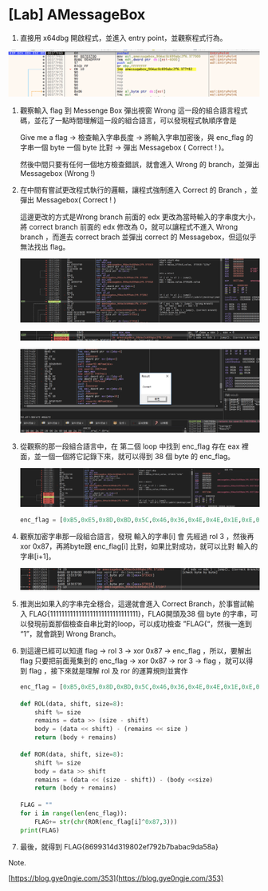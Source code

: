 # [Lab] AMessageBox

1. 直接用 x64dbg 開啟程式，並進入 entry point，並觀察程式行為。

![截圖 2022-11-04 下午8.24.00.png](%5BLab%5D%20AMessageBox%20a04f03bd6c044b65841577d29da950f7/%25E6%2588%25AA%25E5%259C%2596_2022-11-04_%25E4%25B8%258B%25E5%258D%25888.24.00.png)

1. 觀察輸入 flag 到 Messenge Box 彈出視窗 Wrong 這一段的組合語言程式碼，並花了一點時間理解這一段的組合語言，可以發現程式執順序會是
    
    Give me a flag → 檢查輸入字串長度 → 將輸入字串加密後，與 enc_flag 的字串一個 byte 一個 byte 比對 → 彈出 Messagebox ( Correct ! )。
    
    然後中間只要有任何一個地方檢查錯誤，就會進入 Wrong 的 branch，並彈出 Messagebox (Wrong !)
    

1. 在中間有嘗試更改程式執行的邏輯，讓程式強制進入 Correct 的 Branch ，並彈出 Messagebox( Correct ! )
    
    
    這邊更改的方式是Wrong branch 前面的 edx 更改為當時輸入的字串度大小，將 correct branch 前面的 edx 修改為 0，就可以讓程式不進入 Wrong branch ，而進去 correct brach 並彈出 correct 的 Messagebox，但這似乎無法找出 flag。
    
    ![截圖 2022-11-05 下午9.58.47.png](%5BLab%5D%20AMessageBox%20a04f03bd6c044b65841577d29da950f7/%25E6%2588%25AA%25E5%259C%2596_2022-11-05_%25E4%25B8%258B%25E5%258D%25889.58.47.png)
    
    ![截圖 2022-11-05 下午7.40.38.png](%5BLab%5D%20AMessageBox%20a04f03bd6c044b65841577d29da950f7/%25E6%2588%25AA%25E5%259C%2596_2022-11-05_%25E4%25B8%258B%25E5%258D%25887.40.38.png)
    
    ![截圖 2022-11-05 下午2.15.53.png](%5BLab%5D%20AMessageBox%20a04f03bd6c044b65841577d29da950f7/%25E6%2588%25AA%25E5%259C%2596_2022-11-05_%25E4%25B8%258B%25E5%258D%25882.15.53.png)
    
2. 從觀察的那一段組合語言中，在 第二個 loop 中找到 enc_flag 存在 eax 裡面，並一個一個將它記錄下來，就可以得到 38 個 byte 的 enc_flag。
    
    ![截圖 2022-11-05 下午10.02.56.png](%5BLab%5D%20AMessageBox%20a04f03bd6c044b65841577d29da950f7/%25E6%2588%25AA%25E5%259C%2596_2022-11-05_%25E4%25B8%258B%25E5%258D%258810.02.56.png)
    
    ```python
    enc_flag = [0xB5,0xE5,0x8D,0xBD,0x5C,0x46,0x36,0x4E,0x4E,0x1E,0xE,0x26,0xA4,0x1E,0xE,0x4E,0x46,0x6,0x16,0xAC,0xB4,0x3E,0x4E,0x16,0x94,0x3E,0x94,0x8C,0x94,0x8C,0x9C,0x4E,0xA4,0x8C,0x2E,0x46,0x8C,0x6C]
    ```
    

1. 觀察加密字串那一段組合語言，發現 輸入的字串[i] 會 先經過 rol 3 ，然後再 xor 0x87，再將byte跟 enc_flag[i] 比對，如果比對成功，就可以比對 輸入的字串[i+1]。
    
    ![截圖 2022-11-05 下午10.06.56.png](%5BLab%5D%20AMessageBox%20a04f03bd6c044b65841577d29da950f7/%25E6%2588%25AA%25E5%259C%2596_2022-11-05_%25E4%25B8%258B%25E5%258D%258810.06.56.png)
    

1. 推測出如果入的字串完全穩合，這邊就會進入 Correct Branch，於事嘗試輸入 FLAG{1111111111111111111111111111111}，FLAG開頭及38 個 byte 的字串，可以發現前面那個檢查自串比對的loop，可以成功檢查 ”FLAG{“，然後一進到 “1”，就會跳到 Wrong Branch。

1. 到這邊已經可以知道 flag → rol 3 → xor 0x87 → enc_flag ，所以，要解出 flag 只要把前面蒐集到的 enc_flag → xor 0x87 → ror 3 → flag ，就可以得到 flag ，接下來就是理解 rol 及 ror 的運算規則並實作
    
    ```python
    enc_flag = [0xB5,0xE5,0x8D,0xBD,0x5C,0x46,0x36,0x4E,0x4E,0x1E,0xE,0x26,0xA4,0x1E,0xE,0x4E,0x46,0x6,0x16,0xAC,0xB4,0x3E,0x4E,0x16,0x94,0x3E,0x94,0x8C,0x94,0x8C,0x9C,0x4E,0xA4,0x8C,0x2E,0x46,0x8C,0x6C]
    
    def ROL(data, shift, size=8):
        shift %= size 
        remains = data >> (size - shift)
        body = (data << shift) - (remains << size )
        return (body + remains)
    
    def ROR(data, shift, size=8):
        shift %= size 
        body = data >> shift
        remains = (data << (size - shift)) - (body <<size)
        return (body + remains)
    
    FLAG = ""
    for i in range(len(enc_flag)):
        FLAG+= str(chr(ROR(enc_flag[i]^0x87,3)))
    print(FLAG)
    ```
    

1. 最後，就得到 FLAG{8699314d319802ef792b7babac9da58a}

Note.

[https://blog.gye0ngje.com/353](https://blog.gye0ngje.com/353)